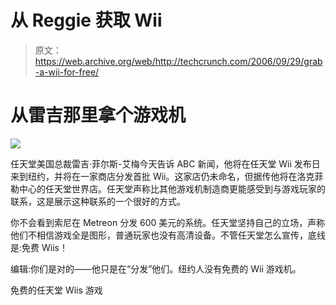 # 从 Reggie  获取 Wii

> 原文：<https://web.archive.org/web/http://techcrunch.com/2006/09/29/grab-a-wii-for-free/>

# 从雷吉那里拿个游戏机

![](img/407c47dfda675a516faac9d0a46c51dd.png)

任天堂美国总裁雷吉·菲尔斯-艾梅今天告诉 ABC 新闻，他将在任天堂 Wii 发布日来到纽约，并将在一家商店分发首批 Wii。这家店仍未命名，但据传他将在洛克菲勒中心的任天堂世界店。任天堂声称比其他游戏机制造商更能感受到与游戏玩家的联系，这是展示这种联系的一个很好的方式。

你不会看到索尼在 Metreon 分发 600 美元的系统。任天堂坚持自己的立场，声称他们不相信游戏全是图形，普通玩家也没有高清设备。不管任天堂怎么宣传，底线是:免费 Wiis！

编辑:你们是对的——他只是在“分发”他们。纽约人没有免费的 Wii 游戏机。

免费的任天堂 Wiis 游戏
